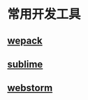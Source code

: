 # 常用开发工具

## [wepack](/devtool/webpack.md)
## [sublime](/devtool/sublime.html)
## [webstorm](/devtool/webstorm.html)